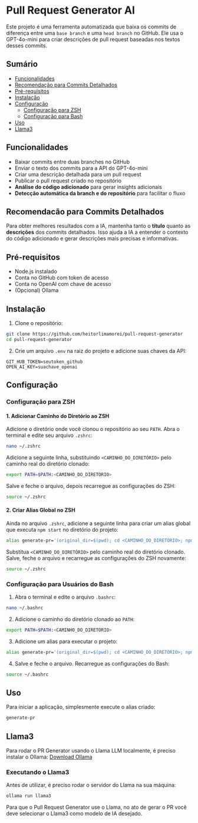 # Pull Request Generator AI

Este projeto é uma ferramenta automatizada que baixa os commits de diferença entre uma `base branch` e uma `head branch` no GitHub. Ele usa o GPT-4o-mini para criar descrições de pull request baseadas nos textos desses commits.

## Sumário

- [Funcionalidades](#funcionalidades)
- [Recomendação para Commits Detalhados](#recomendação-para-commits-detalhados)
- [Pré-requisitos](#pré-requisitos)
- [Instalação](#instalação)
- [Configuração](#configuração)
  - [Configuração para ZSH](#configuração-para-zsh)
  - [Configuração para Bash](#configuração-para-usuários-do-bash)
- [Uso](#uso)
- [Llama3](#llama3)

## Funcionalidades

- Baixar commits entre duas branches no GitHub
- Enviar o texto dos commits para a API do GPT-4o-mini
- Criar uma descrição detalhada para um pull request
- Publicar o pull request criado no repositório
- **Análise do código adicionado** para gerar insights adicionais
- **Detecção automática da branch e do repositório** para facilitar o fluxo

## Recomendacão para Commits Detalhados

Para obter melhores resultados com a IA, mantenha tanto o **título** quanto as **descrições** dos commits detalhados. Isso ajuda a IA a entender o contexto do código adicionado e gerar descrições mais precisas e informativas.

## Pré-requisitos

- Node.js instalado
- Conta no GitHub com token de acesso
- Conta no OpenAI com chave de acesso
- (Opcional) Ollama

## Instalação

1. Clone o repositório:

```sh
git clone https://github.com/heitorlimamorei/pull-request-generator
cd pull-request-generator
```

2. Crie um arquivo `.env` na raiz do projeto e adicione suas chaves da API:

```env
GIT_HUB_TOKEN=seutoken_github
OPEN_AI_KEY=suachave_openai
```

## Configuração

### Configuração para ZSH

#### 1. Adicionar Caminho do Diretório ao ZSH

Adicione o diretório onde você clonou o repositório ao seu `PATH`. Abra o terminal e edite seu arquivo `.zshrc`:

```sh
nano ~/.zshrc
```

Adicione a seguinte linha, substituindo `<CAMINHO_DO_DIRETÓRIO>` pelo caminho real do diretório clonado:

```sh
export PATH=$PATH:<CAMINHO_DO_DIRETÓRIO>
```

Salve e feche o arquivo, depois recarregue as configurações do ZSH:

```sh
source ~/.zshrc
```

#### 2. Criar Alias Global no ZSH

Ainda no arquivo `.zshrc`, adicione a seguinte linha para criar um alias global que executa `npm start` no diretório do projeto:

```sh
alias generate-pr='(original_dir=$(pwd); cd <CAMINHO_DO_DIRETÓRIO>; npm start -- --original-dir="$original_dir")'
```

Substitua `<CAMINHO_DO_DIRETÓRIO>` pelo caminho real do diretório clonado. Salve, feche o arquivo e recarregue as configurações do ZSH novamente:

```sh
source ~/.zshrc
```

### Configuração para Usuários do Bash

1. Abra o terminal e edite o arquivo `.bashrc`:

```sh
nano ~/.bashrc
```

2. Adicione o caminho do diretório clonado ao `PATH`:

```sh
export PATH=$PATH:<CAMINHO_DO_DIRETÓRIO>
```

3. Adicione um alias para executar o projeto:

```sh
alias generate-pr='(original_dir=$(pwd); cd <CAMINHO_DO_DIRETÓRIO>; npm start -- --original-dir="$original_dir")'
```

4. Salve e feche o arquivo. Recarregue as configurações do Bash:

```sh
source ~/.bashrc
```

## Uso

Para iniciar a aplicação, simplesmente execute o alias criado:

```sh
generate-pr
```

## Llama3

Para rodar o PR Generator usando o Llama LLM localmente, é preciso instalar o Ollama: [Download Ollama](https://ollama.com/download)

### Executando o Llama3

Antes de utilizar, é preciso rodar o servidor do Llama na sua máquina:

```sh
ollama run llama3
```

Para que o Pull Request Generator use o Llama, no ato de gerar o PR você deve selecionar o Llama3 como modelo de IA desejado.
